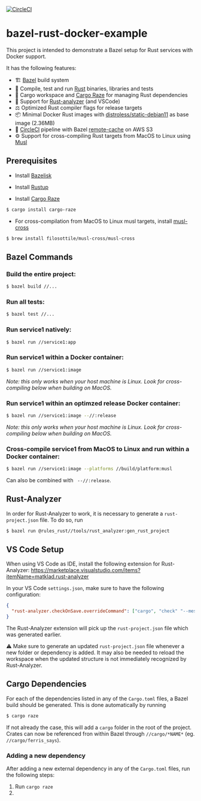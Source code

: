 [![CircleCI](https://circleci.com/gh/nickdecooman/bazel-rust-docker-example/tree/main.svg?style=svg)](https://circleci.com/gh/nickdecooman/bazel-rust-docker-example/tree/main)

# bazel-rust-docker-example
This project is intended to demonstrate a Bazel setup for Rust services with Docker support. 

It has the following features:
* 🏗  [Bazel](https://bazel.build/) build system
* 🦀 Compile, test and run [Rust](https://www.rust-lang.org/) binaries, libraries and tests
* 🧰 Cargo workspace and [Cargo Raze](https://github.com/google/cargo-raze) for managing Rust dependencies
* 🧐  Support for [Rust-analyzer](https://rust-analyzer.github.io/) (and VSCode)
* ⚖️ Optimized Rust compiler flags for release targets
* 📦  Minimal Docker Rust images with [distroless/static-debian11](https://github.com/GoogleContainerTools/distroless/blob/main/base/README.md) as base image (2.36MB)
* 🚀 [CircleCI](https://circleci.com/) pipeline with Bazel [remote-cache](https://github.com/buchgr/bazel-remote) on AWS S3
* ⚙️ Support for cross-compiling Rust targets from MacOS to Linux using [Musl](https://musl.libc.org/)

## Prerequisites

* Install [Bazelisk](https://github.com/bazelbuild/bazelisk)

* Install [Rustup](https://rustup.rs/)

* Install [Cargo Raze](https://github.com/google/cargo-raze)
```bash
$ cargo install cargo-raze
```

* For cross-compilation from MacOS to Linux musl targets, install [musl-cross](https://github.com/FiloSottile/homebrew-musl-cross)
```bash
$ brew install filosottile/musl-cross/musl-cross
```

## Bazel Commands

### Build the entire project:

```bash
$ bazel build //...
```

### Run all tests:

```bash
$ bazel test //...
```

### Run service1 natively:

```bash
$ bazel run //service1:app
```

### Run service1 within a Docker container:

```bash
$ bazel run //service1:image
```
*Note: this only works when your host machine is Linux. Look for cross-compiling below when building on MacOS.*

### Run service1 within an optimzed release Docker container:

```bash
$ bazel run //service1:image --//:release
```

*Note: this only works when your host machine is Linux. Look for cross-compiling below when building on MacOS.*

### Cross-compile service1 from MacOS to Linux and run within a Docker container:

```bash
$ bazel run //service1:image --platforms //build/platform:musl
```

Can also be combined with ` --//:release`.

## Rust-Analyzer

In order for Rust-Analyzer to work, it is necessary to generate a `rust-project.json` file. To do so, run

```bash
$ bazel run @rules_rust//tools/rust_analyzer:gen_rust_project
```

## VS Code Setup

When using VS Code as IDE, install the following extension for Rust-Analyzer: https://marketplace.visualstudio.com/items?itemName=matklad.rust-analyzer

In your VS Code `settings.json`, make sure to have the following configuration:

```json
{ 
  "rust-analyzer.checkOnSave.overrideCommand": ["cargo", "check" "--message-format=json"]
}
```

The Rust-Analyzer extension will pick up the `rust-project.json` file which was generated earlier.

⚠️ Make sure to generate an updated `rust-project.json` file whenever a new folder or dependency is added. It may also be needed to reload the workspace when the updated structure is not immediately recognized by Rust-Analyzer.

## Cargo Dependencies

For each of the dependencies listed in any of the `Cargo.toml` files, a Bazel build should be generated. This is done automatically by running

```bash
$ cargo raze
```

If not already the case, this will add a `cargo` folder in the root of the project. Crates can now be referenced fron within Bazel through `//cargo/*NAME*` (eg. `//cargo/ferris_says`).

### Adding a new dependency

After adding a new external dependency in any of the `Cargo.toml` files, run the following steps:

1. Run `cargo raze`
2. 